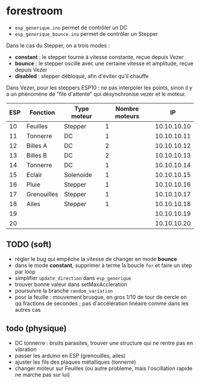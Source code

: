 # forestroom
* `esp_generique.ino` permet de contrôler un DC
* `esp_generique_bounce.ino` permet de contrôler un Stepper

Dans le cas du Stepper, on a trois modes :

* **constant** : le stepper tourne à vitesse constante, reçue depuis Vezer
* **bounce** : le stepper oscille avec une certaine vitesse et amplitude, reçue depuis Vezer
* **disabled** : stepper débloqué, afin d'éviter qu'il chauffe

Dans Vezer, pour les steppers ESP10 : ne pas interpoler les points, sinon il y a un phénomène de "file d'attente" qui désynchronise vezer et le moteur.

|ESP|Fonction|Type moteur|Nombre moteurs|IP |
|---|--------|-----------|--------------|---|
|10 |Feuilles|Stepper    |1             |10.10.10.10|
|11 |Tonnerre|DC         |1             |10.10.10.11|
|12 |Billes A|DC         |2             |10.10.10.12|
|13 |Billes B|DC         |2             |10.10.10.13|
|14 |Tonnerre|DC         |1             |10.10.10.14|
|15 |Eclair  |Solenoide  |1             |10.10.10.15|
|16 |Pluie   |Stepper    |1             |10.10.10.16|
|17 |Grenouilles|Stepper    |1             |10.10.10.17|
|18 |Ailes   |Stepper    |1             |10.10.10.18|
|19 |        |           |              |10.10.10.19|
|20 |        |           |              |10.10.10.20|


## TODO (soft)
* régler le bug qui empêche la vitesse de changer en mode **bounce**
* dans le mode **constant**, supprimer à terme la boucle `for` et faire un step par loop
* simplifier `update_direction` dans `esp_generique`
* trouver bonne valeur dans setMaxAccleration
* poursuivre la branche `random_variation`
* pour la feuille : mouvement brusque, en gros 1/10 de tour de cercle en qq fractions de secondes ; pas d'accélération linéaire comme dans les autres cas

## todo (physique)
* DC tonnerre : bruits parasites, trouver une structure qui ne rentre pas en vibration
* passer les arduino en ESP (grenouilles, ailes)
* ajuster les fils des plaques métalliques (tonnerre)
* changer moteur sur Feuilles (ou autre probleme, mais l'oscillation rapide ne marche pas sur lui)
